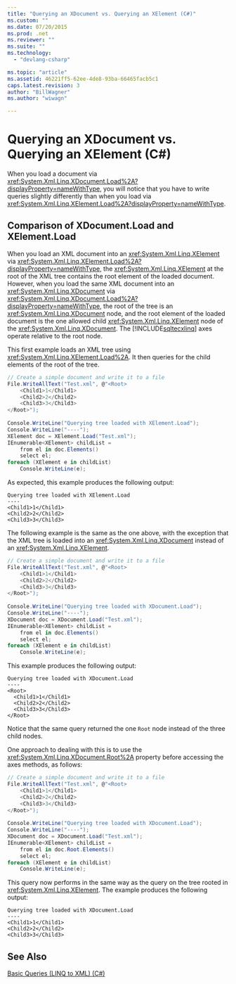 ```yaml
---
title: "Querying an XDocument vs. Querying an XElement (C#)"
ms.custom: ""
ms.date: 07/20/2015
ms.prod: .net
ms.reviewer: ""
ms.suite: ""
ms.technology: 
  - "devlang-csharp"

ms.topic: "article"
ms.assetid: 46221ff5-62ee-4de8-93ba-66465facb5c1
caps.latest.revision: 3
author: "BillWagner"
ms.author: "wiwagn"

---
```

# Querying an XDocument vs. Querying an XElement (C#)
When you load a document via <xref:System.Xml.Linq.XDocument.Load%2A?displayProperty=nameWithType>, you will notice that you have to write queries slightly differently than when you load via <xref:System.Xml.Linq.XElement.Load%2A?displayProperty=nameWithType>.  
  
## Comparison of XDocument.Load and XElement.Load  
 When you load an XML document into an <xref:System.Xml.Linq.XElement> via <xref:System.Xml.Linq.XElement.Load%2A?displayProperty=nameWithType>, the <xref:System.Xml.Linq.XElement> at the root of the XML tree contains the root element of the loaded document. However, when you load the same XML document into an <xref:System.Xml.Linq.XDocument> via <xref:System.Xml.Linq.XDocument.Load%2A?displayProperty=nameWithType>, the root of the tree is an <xref:System.Xml.Linq.XDocument> node, and the root element of the loaded document is the one allowed child <xref:System.Xml.Linq.XElement> node of the <xref:System.Xml.Linq.XDocument>. The [!INCLUDE[sqltecxlinq](~/includes/sqltecxlinq-md.md)] axes operate relative to the root node.  
  
 This first example loads an XML tree using <xref:System.Xml.Linq.XElement.Load%2A>. It then queries for the child elements of the root of the tree.  
  
```csharp  
// Create a simple document and write it to a file  
File.WriteAllText("Test.xml", @"<Root>  
    <Child1>1</Child1>  
    <Child2>2</Child2>  
    <Child3>3</Child3>  
</Root>");  
  
Console.WriteLine("Querying tree loaded with XElement.Load");  
Console.WriteLine("----");  
XElement doc = XElement.Load("Test.xml");  
IEnumerable<XElement> childList =  
    from el in doc.Elements()  
    select el;  
foreach (XElement e in childList)  
    Console.WriteLine(e);  
```  
  
 As expected, this example produces the following output:  
  
```  
Querying tree loaded with XElement.Load  
----  
<Child1>1</Child1>  
<Child2>2</Child2>  
<Child3>3</Child3>  
```  
  
 The following example is the same as the one above, with the exception that the XML tree is loaded into an <xref:System.Xml.Linq.XDocument> instead of an <xref:System.Xml.Linq.XElement>.  
  
```csharp  
// Create a simple document and write it to a file  
File.WriteAllText("Test.xml", @"<Root>  
    <Child1>1</Child1>  
    <Child2>2</Child2>  
    <Child3>3</Child3>  
</Root>");  
  
Console.WriteLine("Querying tree loaded with XDocument.Load");  
Console.WriteLine("----");  
XDocument doc = XDocument.Load("Test.xml");  
IEnumerable<XElement> childList =  
    from el in doc.Elements()  
    select el;  
foreach (XElement e in childList)  
    Console.WriteLine(e);  
```  
  
 This example produces the following output:  
  
```  
Querying tree loaded with XDocument.Load  
----  
<Root>  
  <Child1>1</Child1>  
  <Child2>2</Child2>  
  <Child3>3</Child3>  
</Root>  
```  
  
 Notice that the same query returned the one `Root` node instead of the three child nodes.  
  
 One approach to dealing with this is to use the <xref:System.Xml.Linq.XDocument.Root%2A> property before accessing the axes methods, as follows:  
  
```csharp  
// Create a simple document and write it to a file  
File.WriteAllText("Test.xml", @"<Root>  
    <Child1>1</Child1>  
    <Child2>2</Child2>  
    <Child3>3</Child3>  
</Root>");  
  
Console.WriteLine("Querying tree loaded with XDocument.Load");  
Console.WriteLine("----");  
XDocument doc = XDocument.Load("Test.xml");  
IEnumerable<XElement> childList =  
    from el in doc.Root.Elements()  
    select el;  
foreach (XElement e in childList)  
    Console.WriteLine(e);  
```  
  
 This query now performs in the same way as the query on the tree rooted in <xref:System.Xml.Linq.XElement>. The example produces the following output:  
  
```  
Querying tree loaded with XDocument.Load  
----  
<Child1>1</Child1>  
<Child2>2</Child2>  
<Child3>3</Child3>  
```  
  
## See Also  
 [Basic Queries (LINQ to XML) (C#)](../../../../csharp/programming-guide/concepts/linq/basic-queries-linq-to-xml.md)
